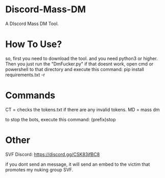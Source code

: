 # Discord-Mass-DM
A DIscord Mass DM Tool.

# How To Use?
so, first you need to download the tool.
and you need python3 or higher.
Then you just run the "DmFucker.py"
if that doesnt work, open cmd or powershell to that directory and execute this command: pip install requirements.txt -r

# Commands

CT = checks the tokens.txt if there are any invalid tokens.
MD = mass dm


to stop the bots, execute this command: (prefix)stop


# Other

SVF Discord: https://discord.gg/CSK83jfBC8

if you dont send an message, it will send an embed to the victim that promotes my nuking group SVF.
